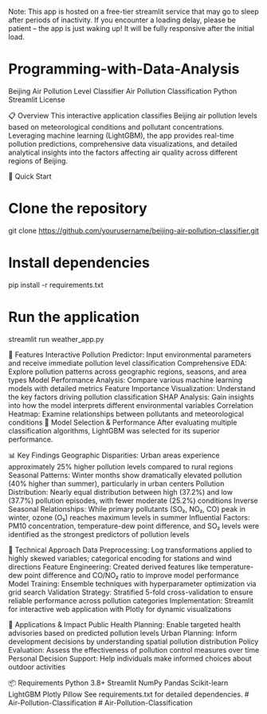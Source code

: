 Note: This app is hosted on a free-tier streamlit service that may go to sleep after periods of inactivity. If you encounter a loading delay, please be patient – the app is just waking up! It will be fully responsive after the initial load.

# Programming-with-Data-Analysis

Beijing Air Pollution Level Classifier
Air Pollution Classification
Python
Streamlit
License

📋 Overview
This interactive application classifies Beijing air pollution levels based on meteorological conditions and pollutant concentrations. Leveraging machine learning (LightGBM), the app provides real-time pollution predictions, comprehensive data visualizations, and detailed analytical insights into the factors affecting air quality across different regions of Beijing.



🚀 Quick Start
# Clone the repository
git clone https://github.com/yourusername/beijing-air-pollution-classifier.git

# Install dependencies
pip install -r requirements.txt

# Run the application
streamlit run weather_app.py

🌟 Features
Interactive Pollution Predictor: Input environmental parameters and receive immediate pollution level classification
Comprehensive EDA: Explore pollution patterns across geographic regions, seasons, and area types
Model Performance Analysis: Compare various machine learning models with detailed metrics
Feature Importance Visualization: Understand the key factors driving pollution classification
SHAP Analysis: Gain insights into how the model interprets different environmental variables
Correlation Heatmap: Examine relationships between pollutants and meteorological conditions
🧪 Model Selection & Performance
After evaluating multiple classification algorithms, LightGBM was selected for its superior performance.

📊 Key Findings
Geographic Disparities: Urban areas experience approximately 25% higher pollution levels compared to rural regions
Seasonal Patterns: Winter months show dramatically elevated pollution (40% higher than summer), particularly in urban centers
Pollution Distribution: Nearly equal distribution between high (37.2%) and low (37.7%) pollution episodes, with fewer moderate (25.2%) conditions
Inverse Seasonal Relationships: While primary pollutants (SO₂, NO₂, CO) peak in winter, ozone (O₃) reaches maximum levels in summer
Influential Factors: PM10 concentration, temperature-dew point difference, and SO₂ levels were identified as the strongest predictors of pollution levels


🧠 Technical Approach
Data Preprocessing: Log transformations applied to highly skewed variables; categorical encoding for stations and wind directions
Feature Engineering: Created derived features like temperature-dew point difference and CO/NO₂ ratio to improve model performance
Model Training: Ensemble techniques with hyperparameter optimization via grid search
Validation Strategy: Stratified 5-fold cross-validation to ensure reliable performance across pollution categories
Implementation: Streamlit for interactive web application with Plotly for dynamic visualizations

🔮 Applications & Impact
Public Health Planning: Enable targeted health advisories based on predicted pollution levels
Urban Planning: Inform development decisions by understanding spatial pollution distribution
Policy Evaluation: Assess the effectiveness of pollution control measures over time
Personal Decision Support: Help individuals make informed choices about outdoor activities

📦 Requirements
Python 3.8+
Streamlit
NumPy
Pandas
Scikit-learn
LightGBM
Plotly
Pillow
See requirements.txt for detailed dependencies.
#   A i r - P o l l u t i o n - C l a s s i f i c a t i o n  
 #   A i r - P o l l u t i o n - C l a s s i f i c a t i o n  
 